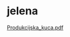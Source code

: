 # jelena
[Produkcijska_kuca.pdf](https://github.com/RAF-UI-2022/jelena/files/10393894/Produkcijska_kuca.pdf)
